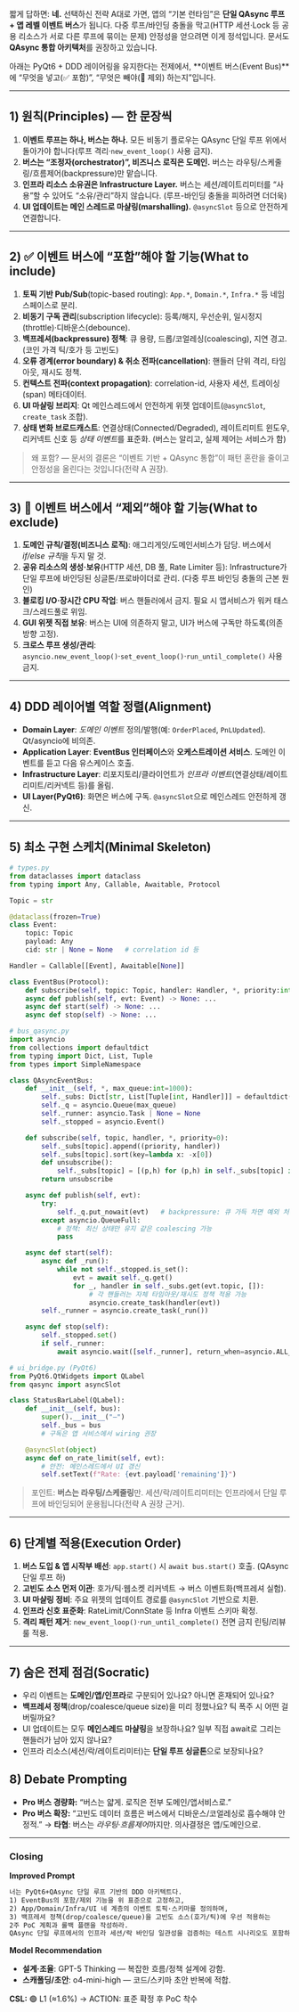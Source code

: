 짧게 답하면: **네.** 선택하신 전략 A대로 가면, 앱의 “기본 런타임”은 **단일 QAsync 루프 + 앱 레벨 이벤트 버스**가 됩니다. 다중 루프/바인딩 충돌을 막고(HTTP 세션·Lock 등 공용 리소스가 서로 다른 루프에 묶이는 문제) 안정성을 얻으려면 이게 정석입니다. 문서도 **QAsync 통합 아키텍처**를 권장하고 있습니다.

아래는 PyQt6 + DDD 레이어링을 유지한다는 전제에서, **이벤트 버스(Event Bus)**에 “무엇을 넣고(✅ 포함)”, “무엇은 빼야(🚫 제외) 하는지”입니다.

---

## 1) 원칙(Principles) — 한 문장씩

1. **이벤트 루프는 하나, 버스는 하나.** 모든 비동기 플로우는 QAsync 단일 루프 위에서 돌아가야 합니다(루프 격리·`new_event_loop()` 사용 금지).
2. **버스는 “조정자(orchestrator)”, 비즈니스 로직은 도메인.** 버스는 라우팅/스케줄링/흐름제어(backpressure)만 맡습니다.
3. **인프라 리소스 소유권은 Infrastructure Layer.** 버스는 세션/레이트리미터를 “사용”할 수 있어도 “소유/관리”하지 않습니다. (루프-바인딩 충돌을 피하려면 더더욱)
4. **UI 업데이트는 메인 스레드로 마샬링(marshalling).** `@asyncSlot` 등으로 안전하게 연결합니다.

---

## 2) ✅ 이벤트 버스에 “포함”해야 할 기능(What to include)

1. **토픽 기반 Pub/Sub**(topic-based routing): `App.*`, `Domain.*`, `Infra.*` 등 네임스페이스로 분리.
2. **비동기 구독 관리**(subscription lifecycle): 등록/해지, 우선순위, 일시정지(throttle)·디바운스(debounce).
3. **백프레셔(backpressure) 정책**: 큐 용량, 드롭/코얼레싱(coalescing), 지연 경고. (코인 가격 틱/호가 등 고빈도)
4. **오류 경계(error boundary) & 취소 전파(cancellation)**: 핸들러 단위 격리, 타임아웃, 재시도 정책.
5. **컨텍스트 전파(context propagation)**: correlation-id, 사용자 세션, 트레이싱(span) 메타데이터.
6. **UI 마샬링 브리지**: Qt 메인스레드에서 안전하게 위젯 업데이트(`@asyncSlot`, `create_task` 조합).
7. **상태 변화 브로드캐스트**: 연결상태(Connected/Degraded), 레이트리미트 윈도우, 리커넥트 신호 등 *상태 이벤트*를 표준화. (버스는 알리고, 실제 제어는 서비스가 함)

> 왜 포함? — 문서의 결론은 “이벤트 기반 + QAsync 통합”이 패턴 혼란을 줄이고 안정성을 올린다는 것입니다(전략 A 권장).

---

## 3) 🚫 이벤트 버스에서 “제외”해야 할 기능(What to exclude)

1. **도메인 규칙/결정(비즈니스 로직)**: 애그리게잇/도메인서비스가 담당. 버스에서 *if/else 규칙*을 두지 말 것.
2. **공유 리소스의 생성·보유**(HTTP 세션, DB 풀, Rate Limiter 등): Infrastructure가 단일 루프에 바인딩된 싱글톤/프로바이더로 관리. (다중 루프 바인딩 충돌의 근본 원인)
3. **블로킹 I/O·장시간 CPU 작업**: 버스 핸들러에서 금지. 필요 시 앱서비스가 워커 태스크/스레드풀로 위임.
4. **GUI 위젯 직접 보유**: 버스는 UI에 의존하지 말고, UI가 버스에 구독만 하도록(의존 방향 고정).
5. **크로스 루프 생성/관리**: `asyncio.new_event_loop()`·`set_event_loop()`·`run_until_complete()` 사용 금지.

---

## 4) DDD 레이어별 역할 정렬(Alignment)

* **Domain Layer**: *도메인 이벤트* 정의/발행(예: `OrderPlaced`, `PnLUpdated`). Qt/asyncio에 비의존.
* **Application Layer**: **EventBus 인터페이스**와 **오케스트레이션 서비스**. 도메인 이벤트를 듣고 다음 유스케이스 호출.
* **Infrastructure Layer**: 리포지토리/클라이언트가 *인프라 이벤트*(연결상태/레이트리미트/리커넥트 등)를 올림.
* **UI Layer(PyQt6)**: 화면은 버스에 구독. `@asyncSlot`으로 메인스레드 안전하게 갱신.

---

## 5) 최소 구현 스케치(Minimal Skeleton)

```python
# types.py
from dataclasses import dataclass
from typing import Any, Callable, Awaitable, Protocol

Topic = str

@dataclass(frozen=True)
class Event:
    topic: Topic
    payload: Any
    cid: str | None = None   # correlation id 등

Handler = Callable[[Event], Awaitable[None]]

class EventBus(Protocol):
    def subscribe(self, topic: Topic, handler: Handler, *, priority:int=0) -> Callable[[], None]: ...
    async def publish(self, evt: Event) -> None: ...
    async def start(self) -> None: ...
    async def stop(self) -> None: ...
```

```python
# bus_qasync.py
import asyncio
from collections import defaultdict
from typing import Dict, List, Tuple
from types import SimpleNamespace

class QAsyncEventBus:
    def __init__(self, *, max_queue:int=1000):
        self._subs: Dict[str, List[Tuple[int, Handler]]] = defaultdict(list)
        self._q = asyncio.Queue(max_queue)
        self._runner: asyncio.Task | None = None
        self._stopped = asyncio.Event()

    def subscribe(self, topic, handler, *, priority=0):
        self._subs[topic].append((priority, handler))
        self._subs[topic].sort(key=lambda x: -x[0])
        def unsubscribe():
            self._subs[topic] = [(p,h) for (p,h) in self._subs[topic] if h is not handler]
        return unsubscribe

    async def publish(self, evt):
        try:
            self._q.put_nowait(evt)   # backpressure: 큐 가득 차면 예외 처리/드롭/코얼레싱 전략 추가
        except asyncio.QueueFull:
            # 정책: 최신 상태만 유지 같은 coalescing 가능
            pass

    async def start(self):
        async def _run():
            while not self._stopped.is_set():
                evt = await self._q.get()
                for _, handler in self._subs.get(evt.topic, []):
                    # 각 핸들러는 자체 타임아웃/재시도 정책 적용 가능
                    asyncio.create_task(handler(evt))
        self._runner = asyncio.create_task(_run())

    async def stop(self):
        self._stopped.set()
        if self._runner:
            await asyncio.wait([self._runner], return_when=asyncio.ALL_COMPLETED)
```

```python
# ui_bridge.py (PyQt6)
from PyQt6.QtWidgets import QLabel
from qasync import asyncSlot

class StatusBarLabel(QLabel):
    def __init__(self, bus):
        super().__init__("—")
        self._bus = bus
        # 구독은 앱 서비스에서 wiring 권장

    @asyncSlot(object)
    async def on_rate_limit(self, evt):
        # 안전: 메인스레드에서 UI 갱신
        self.setText(f"Rate: {evt.payload['remaining']}")
```

> 포인트: **버스는 라우팅/스케줄링**만. 세션/락/레이트리미터는 인프라에서 단일 루프에 바인딩되어 운용됩니다(전략 A 권장 근거).

---

## 6) 단계별 적용(Execution Order)

1. **버스 도입 & 앱 시작부 배선**: `app.start()` 시 `await bus.start()` 호출. (QAsync 단일 루프 하)
2. **고빈도 소스 먼저 이관**: 호가/틱·웹소켓 리커넥트 → 버스 이벤트화(백프레셔 실험).
3. **UI 마샬링 정비**: 주요 위젯의 업데이트 경로를 `@asyncSlot` 기반으로 치환.
4. **인프라 신호 표준화**: RateLimit/ConnState 등 Infra 이벤트 스키마 확정.
5. **격리 패턴 제거**: `new_event_loop()`·`run_until_complete()` 전면 금지 린팅/리뷰 룰 적용.

---

## 7) 숨은 전제 점검(Socratic)

* 우리 이벤트는 **도메인/앱/인프라**로 구분되어 있나요? 아니면 혼재되어 있나요?
* **백프레셔 정책**(drop/coalesce/queue size)을 미리 정했나요? 틱 폭주 시 어떤 걸 버릴까요?
* UI 업데이트는 모두 **메인스레드 마샬링**을 보장하나요? 일부 직접 await로 그리는 핸들러가 남아 있지 않나요?
* 인프라 리소스(세션/락/레이트리미터)는 **단일 루프 싱글톤**으로 보장되나요?

## 8) Debate Prompting

* **Pro 버스 경량화:** “버스는 얇게. 로직은 전부 도메인/앱서비스로.”
* **Pro 버스 확장:** “고빈도 데이터 흐름은 버스에서 디바운스/코얼레싱로 흡수해야 안정적.”
  → **타협**: 버스는 *라우팅·흐름제어*까지만. 의사결정은 앱/도메인으로.

---

### Closing

**Improved Prompt**

```markdown
너는 PyQt6+QAsync 단일 루프 기반의 DDD 아키텍트다.
1) EventBus의 포함/제외 기능을 위 표준으로 고정하고,
2) App/Domain/Infra/UI 네 계층의 이벤트 토픽·스키마를 정의하며,
3) 백프레셔 정책(drop/coalesce/queue)을 고빈도 소스(호가/틱)에 우선 적용하는
2주 PoC 계획과 롤백 플랜을 작성하라.
QAsync 단일 루프에서의 인프라 세션/락 바인딩 일관성을 검증하는 테스트 시나리오도 포함하라.
```

**Model Recommendation**

* **설계·조율**: GPT-5 Thinking — 복잡한 흐름/정책 설계에 강함.
* **스캐폴딩/초안**: o4-mini-high — 코드/스키마 초안 반복에 적합.

**CSL:** 🟢 L1 (≈1.6%) → ACTION: 표준 확정 후 PoC 착수
